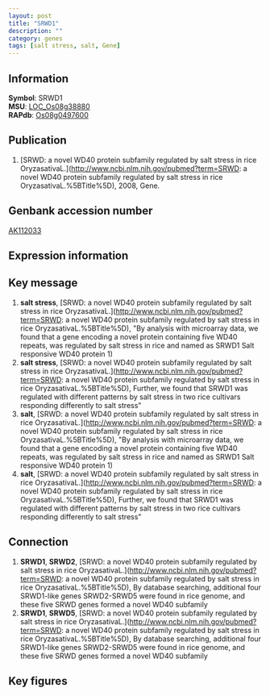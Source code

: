 ```yaml
---
layout: post
title: "SRWD1"
description: ""
category: genes
tags: [salt stress, salt, Gene]
---
```


## Information
__Symbol__: SRWD1  
__MSU__: [LOC_Os08g38880](http://rice.plantbiology.msu.edu/cgi-bin/ORF_infopage.cgi?orf=LOC_Os08g38880)  
__RAPdb__: [Os08g0497600](http://rapdb.dna.affrc.go.jp/viewer/gbrowse_details/irgsp1?name=Os08g0497600)  

## Publication
1. [SRWD: a novel WD40 protein subfamily regulated by salt stress in rice OryzasativaL.](http://www.ncbi.nlm.nih.gov/pubmed?term=SRWD: a novel WD40 protein subfamily regulated by salt stress in rice OryzasativaL.%5BTitle%5D), 2008, Gene.

## Genbank accession number
[AK112033](http://www.ncbi.nlm.nih.gov/nuccore/AK112033)  

## Expression information

## Key message
1. __salt stress__, [SRWD: a novel WD40 protein subfamily regulated by salt stress in rice OryzasativaL.](http://www.ncbi.nlm.nih.gov/pubmed?term=SRWD: a novel WD40 protein subfamily regulated by salt stress in rice OryzasativaL.%5BTitle%5D), "By analysis with microarray data, we found that a gene encoding a novel protein containing five WD40 repeats, was regulated by salt stress in rice and named as SRWD1 Salt responsive WD40 protein 1)  
2. __salt stress__, [SRWD: a novel WD40 protein subfamily regulated by salt stress in rice OryzasativaL.](http://www.ncbi.nlm.nih.gov/pubmed?term=SRWD: a novel WD40 protein subfamily regulated by salt stress in rice OryzasativaL.%5BTitle%5D),  Further, we found that SRWD1 was regulated with different patterns by salt stress in two rice cultivars responding differently to salt stress"
3. __salt__, [SRWD: a novel WD40 protein subfamily regulated by salt stress in rice OryzasativaL.](http://www.ncbi.nlm.nih.gov/pubmed?term=SRWD: a novel WD40 protein subfamily regulated by salt stress in rice OryzasativaL.%5BTitle%5D), "By analysis with microarray data, we found that a gene encoding a novel protein containing five WD40 repeats, was regulated by salt stress in rice and named as SRWD1 Salt responsive WD40 protein 1)  
4. __salt__, [SRWD: a novel WD40 protein subfamily regulated by salt stress in rice OryzasativaL.](http://www.ncbi.nlm.nih.gov/pubmed?term=SRWD: a novel WD40 protein subfamily regulated by salt stress in rice OryzasativaL.%5BTitle%5D),  Further, we found that SRWD1 was regulated with different patterns by salt stress in two rice cultivars responding differently to salt stress"

## Connection
1. __SRWD1__, __SRWD2__, [SRWD: a novel WD40 protein subfamily regulated by salt stress in rice OryzasativaL.](http://www.ncbi.nlm.nih.gov/pubmed?term=SRWD: a novel WD40 protein subfamily regulated by salt stress in rice OryzasativaL.%5BTitle%5D),  By database searching, additional four SRWD1-like genes SRWD2-SRWD5 were found in rice genome, and these five SRWD genes formed a novel WD40 subfamily
2. __SRWD1__, __SRWD5__, [SRWD: a novel WD40 protein subfamily regulated by salt stress in rice OryzasativaL.](http://www.ncbi.nlm.nih.gov/pubmed?term=SRWD: a novel WD40 protein subfamily regulated by salt stress in rice OryzasativaL.%5BTitle%5D),  By database searching, additional four SRWD1-like genes SRWD2-SRWD5 were found in rice genome, and these five SRWD genes formed a novel WD40 subfamily

## Key figures


